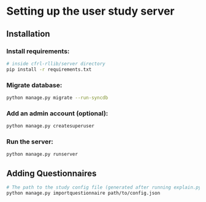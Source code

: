 # Setting up the user study server

## Installation

### Install requirements:
```bash
# inside cfrl-rllib/server directory
pip install -r requirements.txt
```

### Migrate database:
```bash
python manage.py migrate --run-syncdb
```

### Add an admin account (optional):
```bash
python manage.py createsuperuser
```

### Run the server:
```bash
python manage.py runserver
```

## Adding Questionnaires

```bash
# The path to the study config file (generated after running explain.py) or directory containing it
python manage.py importquestionnaire path/to/config.json
```
